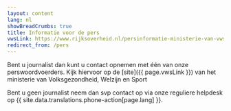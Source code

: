 ```yaml
---
layout: content
lang: nl
showBreadCrumbs: true
title: Informatie voor de pers
vwsLink: https://www.rijksoverheid.nl/persinformatie-ministerie-van-vws/woordvoerders
redirect_from: /pers
---
```


Bent u journalist dan kunt u contact opnemen met één van onze perswoordvoerders. Kijk hiervoor op de [site]({{ page.vwsLink }}) van het ministerie van Volksgezondheid, Welzijn en Sport

Bent u geen journalist neem dan svp contact op via onze reguliere helpdesk op {{ site.data.translations.phone-action[page.lang] }}.

